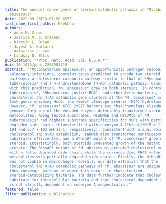 ```yaml
---
title: The unusual convergence of steroid catabolic pathways in *Mycobacterium
  abscessus*
date: 2022-09-26T19:01:58.655Z
last_name_first_author: Krekhno
authors:
  - Adam M. Crowe
  - Jessica M. C. Krekhno
  - Kirstin L. Brown
  - Jayesh A. Kulkarni
  - Katherine C. Yam
  - Lindsay D. Eltis
publication: "*Proc. Natl. Acad. Sci. U.S.A.*"
doi: 10.1073/pnas.2207505119
abstract: "*Mycobacterium abscessus*, an opportunistic pathogen responsible for
  pulmonary infections, contains genes predicted to encode two steroid catabolic
  pathways: a cholesterol catabolic pathway similar to that of *Mycobacterium
  tuberculosis* and a 4-androstenedione (4-AD) catabolic pathway. Consistent
  with this prediction, *M. abscessus* grew on both steroids. In contrast to *M.
  tuberculosis*, *Rhodococcus jostii* RHA1, and other Actinobacteria, the
  cholesterol and 4-AD catabolic gene clusters of the *M. abscessus* complex
  lack genes encoding HsaD, the *meta*-cleavage product (MCP) hydrolase.
  However, *M. abscessus* ATCC 19977 harbors two *hsaD*homologs elsewhere in its
  genome. Only one of the encoded enzymes detectably transformed steroid
  metabolites. Among tested substrates, HsaDMab and HsaDMtb of *M.
  tuberculosis* had highest substrate specificities for MCPs with partially
  degraded side chains thioesterified with coenzyme A (*k*cat/*K*M = 1.9 ×
  104 and 5.7 × 103 mM-1s-1, respectively). Consistent with a dual role in
  cholesterol and 4-AD catabolism, HsaDMab also transformed nonthioesterified
  substrates efficiently, and a Δ*hsaD* mutant of *M. abscessus* grew on neither
  steroid. Interestingly, both steroids prevented growth of the mutant on
  acetate. The Δ*hsaD* mutant of *M. abscessus* excreted cholesterol metabolites
  with a fully degraded side chain, while the corresponding RHA1 mutant excreted
  metabolites with partially degraded side chains. Finally, the Δ*hsaD* mutant
  was not viable in macrophages. Overall, our data establish that the
  cholesterol and 4-AD catabolic pathways of *M. abscessus* are unique in that
  they converge upstream of where this occurs in characterized
  steroid-catabolizing bacteria. The data further indicate that cholesterol is a
  substrate for intracellular bacteria and that cholesterol-dependent toxicity
  is not strictly dependent on coenzyme A sequestration."
featured: false
filter_publication: publication
---
```

